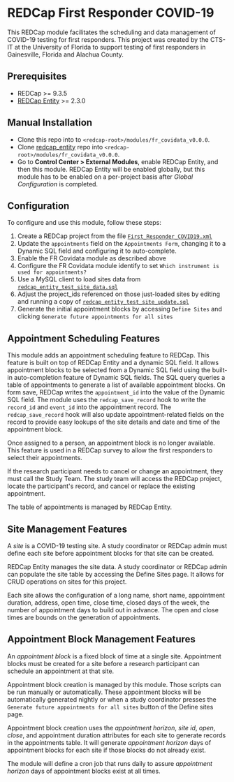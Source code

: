 # REDCap First Responder COVID-19

This REDCap module facilitates the scheduling and data management of COVID-19 testing for first responders. This project was created by the CTS-IT at the University of Florida to support testing of first responders in Gainesville, Florida and Alachua County.

## Prerequisites
- REDCap >= 9.3.5
- [REDCap Entity](https://github.com/ctsit/redcap_entity) >= 2.3.0

## Manual Installation
- Clone this repo into to `<redcap-root>/modules/fr_covidata_v0.0.0`.
- Clone [redcap_entity](https://github.com/ctsit/redcap_entity) repo into `<redcap-root>/modules/fr_covidata_v0.0.0`.
- Go to **Control Center > External Modules**, enable REDCap Entity, and then this module. REDCap Entity will be enabled globally, but this module has to be enabled on a per-project basis after *Global Configuration* is completed.

## Configuration

To configure and use this module, follow these steps:

1. Create a REDCap project from the file [`First_Responder_COVID19.xml`](example/First_Responder_COVID19.xml)
1. Update the `appointments` field on the `Appointments Form`, changing it to a Dynamic SQL field and configuring it to auto-complete.
1. Enable the FR Covidata module as described above
1. Configure the FR Covidata module identify to set `Which instrument is used for appointments?`
1. Use a MySQL client to load sites data from [`redcap_entity_test_site_data.sql`](example/redcap_entity_test_site_data.sql)
1. Adjust the project_ids referenced on those just-loaded sites by editing and running a copy of [`redcap_entity_test_site_update.sql`](example/redcap_entity_test_site_update.sql)
1. Generate the initial appointment blocks by accessing `Define Sites` and clicking `Generate future appointments for all sites`


## Appointment Scheduling Features

This module adds an appointment scheduling feature to REDCap. This feature is built on top of REDCap Entity and a dynamic SQL field. It allows appointment blocks to be selected from a Dynamic SQL field using the built-in auto-completion feature of Dynamic SQL fields. The SQL query queries a table of appointments to generate a list of available appointment blocks. On form save, REDCap writes the `appointment_id` into the value of the Dynamic SQL field. The module uses the `redcap_save_record` hook to write the `record_id` and `event_id` into the appointment record. The `redcap_save_record` hook will also update appointment-related fields on the record to provide easy lookups of the site details and date and time of the appointment block.

Once assigned to a person, an appointment block is no longer available. This feature is used in a REDCap survey to allow the first responders to select their appointments.

If the research participant needs to cancel or change an appointment, they must call the Study Team. The study team will access the REDCap project, locate the participant's record, and cancel or replace the existing appointment.

The table of appointments is managed by REDCap Entity. 


## Site Management Features

A _site_ is a COVID-19 testing site. A study coordinator or REDCap admin must define each site before appointment blocks for that site can be created. 

REDCap Entity manages the site data. A study coordinator or REDCap admin can populate the site table by accessing the Define Sites page. It allows for CRUD operations on sites for this project.

Each site allows the configuration of a long name, short name, appointment duration, address, open time, close time, closed days of the week, the number of appointment days to build out in advance. The open and close times are bounds on the generation of appointments.


## Appointment Block Management Features

An _appointment block_ is a fixed block of time at a single site. Appointment blocks must be created for a site before a research participant can schedule an appointment at that site.

Appointment block creation is managed by this module. Those scripts can be run manually or automatically. These appointment blocks will be automatically generated nightly or when a study coordinator presses the `Generate future appointments for all sites` button of the Define sites page.

Appointment block creation uses the _appointment horizon_, _site id_, _open_, _close_, and appointment duration attributes for each site to generate records in the appointments table. It will generate _appointment horizon_ days of appointment blocks for each site if those blocks do not already exist.

The module will define a cron job that runs daily to assure _appointment horizon_ days of appointment blocks exist at all times.
